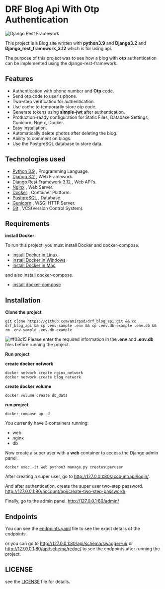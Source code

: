 # DRF Blog Api With Otp Authentication

![Django Rest Framework](src/static/django_rest_framework.png)

This project is a Blog site written with **python3.9** and **Django3.2** and **Django_rest_framework_3.12** which is for using api.

The purpose of this project was to see how a blog with **otp** authentication can be implemented using the django-rest-framework.

## Features

- Authentication with phone number and **Otp** code.
- Send otp code to user's phone.
- Two-step verification for authentication.
- Use cache to temporarily store otp code.
- Generate tokens using **simple-jwt** after authentication.
- Production-ready configuration for Static Files, Database Settings, Gunicorn, Ngnix, Docker.
- Easy installation.
- Automatically delete photos after deleting the blog.
- Ability to comment on blogs.
- Use the PostgreSQL database to store data.


## Technologies used

- [Python 3.9](https://www.python.org/) , Programming Language. [](https://img.shields.io/badge/python-3.9-red)
- [Django 3.2](https://docs.djangoproject.com/en/3.2/releases/3.2/) ,  Web Framework.
- [Django Rest Framework 3.12](https://www.django-rest-framework.org/) , Web API's.
- [Nginx](https://www.nginx.com/) , Web Server.
- [Docker](https://www.docker.com/) , Container Platform.
- [PostgreSQL](https://www.postgresql.org/) , Database.
- [Gunicorn](https://gunicorn.org/) , WSGI HTTP Server.
- [Git](https://git-scm.com/doc) , VCS(Version Control System).


## Requirements

**install Docker**

To run this project, you must install Docker and docker-compose.

- [install Docker in Linux](https://docs.docker.com/engine/install/)
- [install Docker in Windows](https://docs.docker.com/desktop/windows/install/)
- [install Docker in Mac](https://docs.docker.com/desktop/mac/install/)

and also install docker-compose.

- [install docker-compose](https://docs.docker.com/compose/install/)


## Installation

**Clone the project**

```shell
git clone https://github.com/amirpsd/drf_blog_api.git && cd drf_blog_api && cp .env-sample .env && cp .env.db-example .env.db && rm .env-sample .env.db-example
```

![#f03c15](https://via.placeholder.com/15/f03c15/000000?text=+)
Please enter the required information in the **.env** and **.env.db** files before running the project.


**Run project**

**create docker network**

```shell
docker network create nginx_network
docker network create blog_network
```

**create docker volume**

```shell
docker volume create db_data
```

**run project**

```shell
docker-compose up -d
```

You currently have 3 containers running:

- web
- nginx 
- db

Now create a super user with a **web** container to access the Django admin panel.

```shell
docker exec -it web python3 manage.py createsuperuser
```

After creating a super user, go to http://127.0.0.1:80/account/api/login/.

And after authentication, create the super user two-step password. http://127.0.0.1:80/account/api/create-two-step-password/

Finally, go to the admin panel. http://127.0.0.1:80/admin/


## Endpoints

You can see the [endpoints.yaml](https://github.com/amirpsd/drf_blog_api/blob/main/endpoints.yaml) file to see the exact details of the endpoints.

or you can go to http://127.0.0.1:80/api/schema/swagger-ui/ or http://127.0.0.1:80/api/schema/redoc/
to see the endpoints after running the project.


## LICENSE

see the [LICENSE](https://github.com/amirpsd/drf_blog_api/blob/main/LICENSE) file for details.
